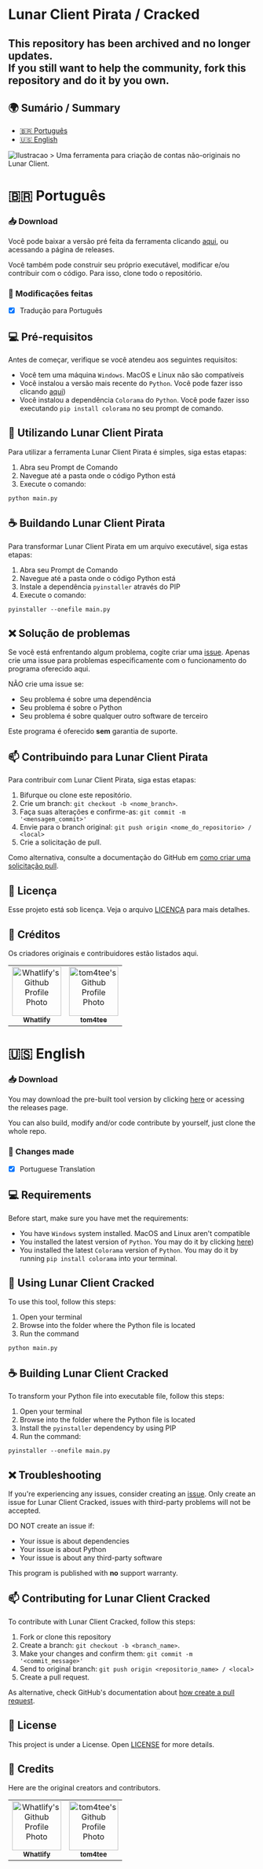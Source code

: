 # Lunar Client Pirata / Cracked

## This repository has been archived and no longer updates.<br>If you still want to help the community, fork this repository and do it by you own.

## 🌍 Sumário / Summary
- [🇧🇷 Português](#portugues)
- [🇺🇸 English](#english)

<img src="/media/logo.png" alt="Ilustracao">
> Uma ferramenta para criação de contas não-originais no Lunar Client. 

<h1 id="portugues">🇧🇷 Português</h1>

### 📥 Download

Você pode baixar a versão pré feita da ferramenta clicando [aqui](https://github.com/euuz/Lunar-Client-Cracked/releases), ou acessando a página de releases.

Você também pode construir seu próprio executável, modificar e/ou contribuir com o código. Para isso, clone todo o repositório.

### 🔧 Modificações feitas

- [x] Tradução para Português

## 💻 Pré-requisitos

Antes de começar, verifique se você atendeu aos seguintes requisitos:

- Você tem uma máquina `Windows`. MacOS e Linux não são compatíveis
- Você instalou a versão mais recente do `Python`. Você pode fazer isso clicando [aqui](https://www.python.org/downloads/))
- Você instalou a dependência `Colorama` do `Python`. Você pode fazer isso executando `pip install colorama` no seu prompt de comando. 

## 🚀 Utilizando Lunar Client Pirata

Para utilizar a ferramenta Lunar Client Pirata é simples, siga estas etapas:

1. Abra seu Prompt de Comando
2. Navegue até a pasta onde o código Python está
3. Execute o comando:

```
python main.py
```

## ☕ Buildando Lunar Client Pirata

Para transformar Lunar Client Pirata em um arquivo executável, siga estas etapas:

1. Abra seu Prompt de Comando
2. Navegue até a pasta onde o código Python está
3. Instale a dependência `pyinstaller` através do PIP
4. Execute o comando:

```
pyinstaller --onefile main.py
```

## ❌ Solução de problemas
Se você está enfrentando algum problema, cogite criar uma [issue](https://github.com/euuz/Lunar-Client-Cracked/issues).
Apenas crie uma issue para problemas especificamente com o funcionamento do programa oferecido aqui.

NÃO crie uma issue se:
- Seu problema é sobre uma dependência
- Seu problema é sobre o Python
- Seu problema é sobre qualquer outro software de terceiro

Este programa é oferecido **sem** garantia de suporte.

## 📫 Contribuindo para Lunar Client Pirata

Para contribuir com Lunar Client Pirata, siga estas etapas:

1. Bifurque ou clone este repositório.
2. Crie um branch: `git checkout -b <nome_branch>`.
3. Faça suas alterações e confirme-as: `git commit -m '<mensagem_commit>'`
4. Envie para o branch original: `git push origin <nome_do_repositorio> / <local>`
5. Crie a solicitação de pull.

Como alternativa, consulte a documentação do GitHub em [como criar uma solicitação pull](https://help.github.com/en/github/collaborating-with-issues-and-pull-requests/creating-a-pull-request).

## 📝 Licença

Esse projeto está sob licença. Veja o arquivo [LICENÇA](LICENSE.md) para mais detalhes.

## 🤝 Créditos

Os criadores originais e contribuidores estão listados aqui.

<table>
  <tr>
    <td align="center">
      <a href="https://github.com/Whatlify" title="Original Creator">
        <img src="https://avatars.githubusercontent.com/u/71758827" width="100px;" alt="Whatlify's Github Profile Photo"/><br>
        <sub>
          <b>Whatlify</b>
        </sub>
      </a>
    </td>
    <td align="center">
      <a href="https://github.com/tom4tee" title="Ported to Python">
        <img src="https://avatars.githubusercontent.com/u/118637417" width="100px;" alt="tom4tee's Github Profile Photo"/><br>
        <sub>
          <b>tom4tee</b>
        </sub>
      </a>
    </td>
  </tr>
</table>

<h1 id="english">🇺🇸 English</h1>

### 📥 Download

You may download the pre-built tool version by clicking [here](https://github.com/euuz/Lunar-Client-Cracked/releases) or acessing the releases page.

You can also build, modify and/or code contribute by yourself, just clone the whole repo.

### 🔧 Changes made

- [x] Portuguese Translation

## 💻 Requirements

Before start, make sure you have met the requirements:

- You have `Windows` system installed. MacOS and Linux aren't compatible
- You installed the latest version of `Python`. You may do it by clicking [here](https://www.python.org/downloads/))
- You installed the latest `Colorama` version of `Python`. You may do it by running `pip install colorama` into your terminal. 

## 🚀 Using Lunar Client Cracked

To use this tool, follow this steps:

1. Open your terminal
2. Browse into the folder where the Python file is located
3. Run the command

```
python main.py
```

## ☕ Building Lunar Client Cracked

To transform your Python file into executable file, follow this steps:

1. Open your terminal
2. Browse into the folder where the Python file is located
3. Install the `pyinstaller` dependency by using PIP
4. Run the command:

```
pyinstaller --onefile main.py
```

## ❌ Troubleshooting
If you're experiencing any issues, consider creating an [issue](https://github.com/euuz/Lunar-Client-Cracked/issues).
Only create an issue for Lunar Client Cracked, issues with third-party problems will not be accepted.

DO NOT create an issue if:
- Your issue is about dependencies
- Your issue is about Python
- Your issue is about any third-party software

This program is published with **no** support warranty. 

## 📫 Contributing for Lunar Client Cracked

To contribute with Lunar Client Cracked, follow this steps:

1. Fork or clone this repository
2. Create a branch: `git checkout -b <branch_name>`.
3. Make your changes and confirm them: `git commit -m '<commit_message>'`
4. Send to original branch: `git push origin <repositorio_name> / <local>`
5. Create a pull request.

As alternative, check GitHub's documentation about [how create a pull request](https://help.github.com/en/github/collaborating-with-issues-and-pull-requests/creating-a-pull-request).

## 📝 License

This project is under a License. Open [LICENSE](LICENSE.md) for more details.

## 🤝 Credits

Here are the original creators and contributors.

<table>
  <tr>
    <td align="center">
      <a href="https://github.com/Whatlify" title="Original Creator">
        <img src="https://avatars.githubusercontent.com/u/71758827" width="100px;" alt="Whatlify's Github Profile Photo"/><br>
        <sub>
          <b>Whatlify</b>
        </sub>
      </a>
    </td>
    <td align="center">
      <a href="https://github.com/tom4tee" title="Ported to Python">
        <img src="https://avatars.githubusercontent.com/u/118637417" width="100px;" alt="tom4tee's Github Profile Photo"/><br>
        <sub>
          <b>tom4tee</b>
        </sub>
      </a>
    </td>
  </tr>
</table>
